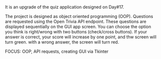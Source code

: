 
It is an upgrade of the quiz application designed on Day#17.

The project is designed as object oriented programming (OOP).
Questions are requested using the Open Trivia API endpoint.
These questions are displayed sequentially on the GUI app screen.
You can choose the option you think is right/wrong with two buttons (check/cross buttons).
If your answer is correct, your score will increase by one point, and thw screen will turn green.
with a wrong answer, the screen will turn red. 

FOCUS: OOP, API requests, creating GUI via Tkinter